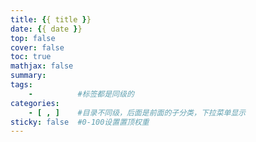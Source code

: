 ```yaml
---
title: {{ title }}
date: {{ date }}
top: false
cover: false
toc: true
mathjax: false
summary:
tags:
    -          #标签都是同级的
categories:
    - [ , ]    #目录不同级，后面是前面的子分类，下拉菜单显示
sticky: false  #0-100设置置顶权重
---
```


